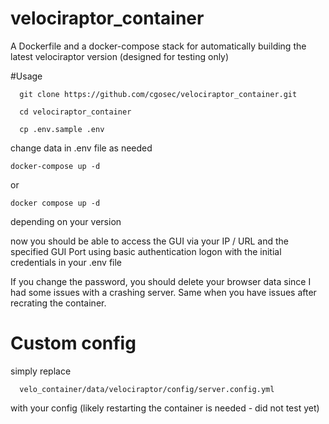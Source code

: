 # velociraptor_container
A Dockerfile and a docker-compose stack for automatically building the latest velociraptor version (designed for testing only)

#Usage

      git clone https://github.com/cgosec/velociraptor_container.git

      cd velociraptor_container

      cp .env.sample .env

change data in .env file as needed

    docker-compose up -d

or

    docker compose up -d

depending on your version

now you should be able to access the GUI via your IP / URL and the specified GUI Port using basic authentication logon with the initial credentials in your .env file

If you change the password, you should delete your browser data since I had some issues with a crashing server. Same when you have issues after recrating the container.


# Custom config
simply replace

      velo_container/data/velociraptor/config/server.config.yml

with your config (likely restarting the container is needed - did not test yet)
